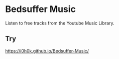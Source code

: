 # Bedsuffer Music
Listen to free tracks from the Youtube Music Library.


## Try
https://i0h0k.github.io/Bedsuffer-Music/
